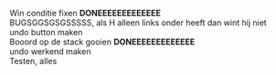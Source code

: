 Win conditie fixen <b>DONEEEEEEEEEEEEE</b></br>
BUGSGGSGSGSSSSS, als H alleen links onder heeft dan wint hij niet</br>
undo button maken</br>
Booord op de stack gooien <b>DONEEEEEEEEEEEEE</b></br>
undo werkend maken</br>
Testen, alles</br>